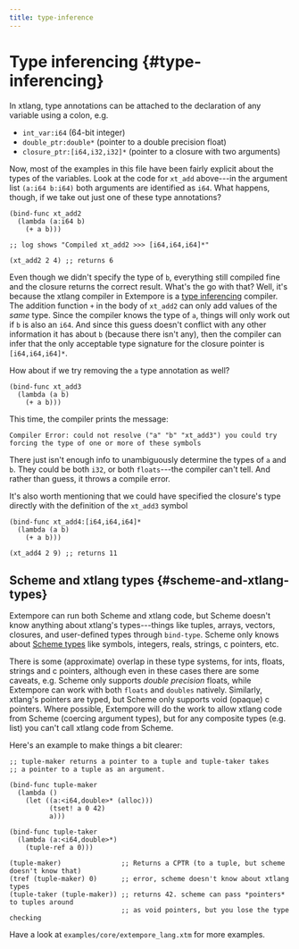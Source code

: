 ```yaml
---
title: type-inference
---
```


Type inferencing {#type-inferencing}
================

In xtlang, type annotations can be attached to the declaration of any
variable using a colon, e.g.

-   `int_var:i64` (64-bit integer)
-   `double_ptr:double*` (pointer to a double precision float)
-   `closure_ptr:[i64,i32,i32]*` (pointer to a closure with two
    arguments)

Now, most of the examples in this file have been fairly explicit about
the types of the variables. Look at the code for `xt_add` above---in the
argument list `(a:i64 b:i64)` both arguments are identified as `i64`.
What happens, though, if we take out just one of these type annotations?

~~~~ sourceCode
(bind-func xt_add2
  (lambda (a:i64 b)
    (+ a b)))

;; log shows "Compiled xt_add2 >>> [i64,i64,i64]*"

(xt_add2 2 4) ;; returns 6
~~~~

Even though we didn't specify the type of `b`, everything still compiled
fine and the closure returns the correct result. What's the go with
that? Well, it's because the xtlang compiler in Extempore is a [type
inferencing](http://en.wikipedia.org/wiki/Type_inference) compiler. The
addition function `+` in the body of `xt_add2` can only add values of
the *same* type. Since the compiler knows the type of `a`, things will
only work out if `b` is also an `i64`. And since this guess doesn't
conflict with any other information it has about `b` (because there
isn't any), then the compiler can infer that the only acceptable type
signature for the closure pointer is `[i64,i64,i64]*`.

How about if we try removing the `a` type annotation as well?

~~~~ sourceCode
(bind-func xt_add3
  (lambda (a b)
    (+ a b)))
~~~~

This time, the compiler prints the message:

~~~~ sourceCode
Compiler Error: could not resolve ("a" "b" "xt_add3") you could try
forcing the type of one or more of these symbols
~~~~

There just isn't enough info to unambiguously determine the types of `a`
and `b`. They could be both `i32`, or both `floats`---the compiler can't
tell. And rather than guess, it throws a compile error.

It's also worth mentioning that we could have specified the closure's
type directly with the definition of the `xt_add3` symbol

~~~~ sourceCode
(bind-func xt_add4:[i64,i64,i64]*
  (lambda (a b)
    (+ a b)))

(xt_add4 2 9) ;; returns 11
~~~~

Scheme and xtlang types {#scheme-and-xtlang-types}
-----------------------

Extempore can run both Scheme and xtlang code, but Scheme doesn't know
anything about xtlang's types---things like tuples, arrays, vectors,
closures, and user-defined types through `bind-type`. Scheme only knows
about [Scheme
types](https://groups.csail.mit.edu/mac/ftpdir/scheme-reports/r5rs-html/r5rs_8.html#SEC48)
like symbols, integers, reals, strings, c pointers, etc.

There is some (approximate) overlap in these type systems, for ints,
floats, strings and c pointers, although even in these cases there are
some caveats, e.g. Scheme only supports *double precision* floats, while
Extempore can work with both `floats` and `doubles` natively. Similarly,
xtlang's pointers are typed, but Scheme only supports void (opaque) c
pointers. Where possible, Extempore will do the work to allow xtlang
code from Scheme (coercing argument types), but for any composite types
(e.g. list) you can't call xtlang code from Scheme.

Here's an example to make things a bit clearer:

~~~~ sourceCode
;; tuple-maker returns a pointer to a tuple and tuple-taker takes
;; a pointer to a tuple as an argument.

(bind-func tuple-maker
  (lambda ()
    (let ((a:<i64,double>* (alloc)))
          (tset! a 0 42)
          a)))

(bind-func tuple-taker
  (lambda (a:<i64,double>*)
    (tuple-ref a 0)))

(tuple-maker)               ;; Returns a CPTR (to a tuple, but scheme doesn't know that)
(tref (tuple-maker) 0)      ;; error, scheme doesn't know about xtlang types
(tuple-taker (tuple-maker)) ;; returns 42. scheme can pass *pointers* to tuples around
                            ;; as void pointers, but you lose the type checking
~~~~

Have a look at `examples/core/extempore_lang.xtm` for more examples.
